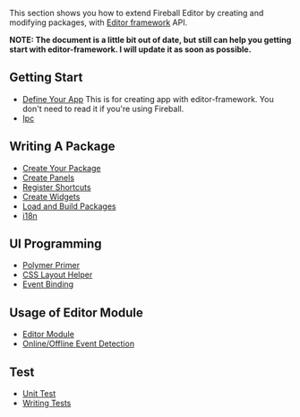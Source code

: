 This section shows you how to extend Fireball Editor by creating and modifying packages, with [Editor framework](https://github.com/fireball-x/editor-framework) API.

**NOTE: The document is a little bit out of date, but still can help you getting start with editor-framework. I will update it as soon as possible.**

## Getting Start

  - [Define Your App](/getting-start/define-your-app) This is for creating app with editor-framework. You don't need to read it if you're using Fireball.
  - [Ipc](/getting-start/ipc-channel)

## Writing A Package

  - [Create Your Package](/packages/create-package)
  - [Create Panels](/packages/create-panels)
  - [Register Shortcuts](/packages/register-shortcuts)
  - [Create Widgets](/packages/create-widgets)
  - [Load and Build Packages](/packages/load-and-build)
  - [i18n](/packages/i18n)

## UI Programming

  - [Polymer Primer](/ui/polymer-primer)
  - [CSS Layout Helper](/ui/css-layout)
  - [Event Binding](/ui/event-binding)

## Usage of Editor Module

  - [Editor Module](/editor/editor-module)
  - [Online/Offline Event Detection](/editor/online-offline-events)

## Test

  - [Unit Test](/test/unit-test)
  - [Writing Tests](/test/writing-tests)
